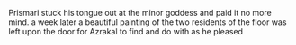 Prismari stuck his tongue out at the minor goddess and paid it no more mind. a week later a beautiful painting of the two residents of the floor was left upon the door for Azrakal to find and do with as he pleased